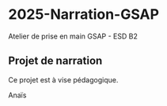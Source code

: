 # 2025-Narration-GSAP
Atelier de prise en main GSAP - ESD B2

## Projet de narration
Ce projet est à vise pédagogique.

Anaïs

